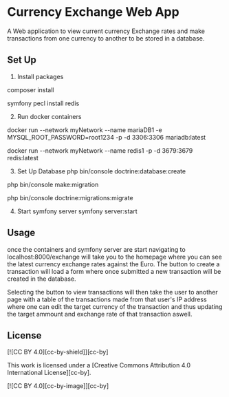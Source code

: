 # Currency Exchange Web App

A Web application to view current currency Exchange rates and make transactions from one currency to another to be stored in a database.

## Set Up

 1. Install packages
 
composer install

symfony pecl install redis

2. Run docker containers

docker run --network myNetwork --name mariaDB1 -e MYSQL_ROOT_PASSWORD=root1234 -p -d 3306:3306 mariadb:latest

docker run --network myNetwork --name redis1 -p -d 3679:3679 redis:latest

3. Set Up Database
php bin/console doctrine:database:create

php bin/console make:migration

php bin/console doctrine:migrations:migrate

4. Start symfony server
symfony server:start


## Usage
once the containers and symfony server are start navigating to localhost:8000/exchange will take you to the homepage where you can see the latest currency exchange rates against the Euro.  The button to create a transaction will load a form where once submitted a new transaction will be created in the database.

Selecting the button to view transactions will then take the user to another page with a table of the transactions made from that user's IP address where one can edit the target currency of the transaction and thus updating the target ammount and exchange rate of that transaction aswell.

## License
[![CC BY 4.0][cc-by-shield]][cc-by]

This work is licensed under a
[Creative Commons Attribution 4.0 International License][cc-by].

[![CC BY 4.0][cc-by-image]][cc-by]
